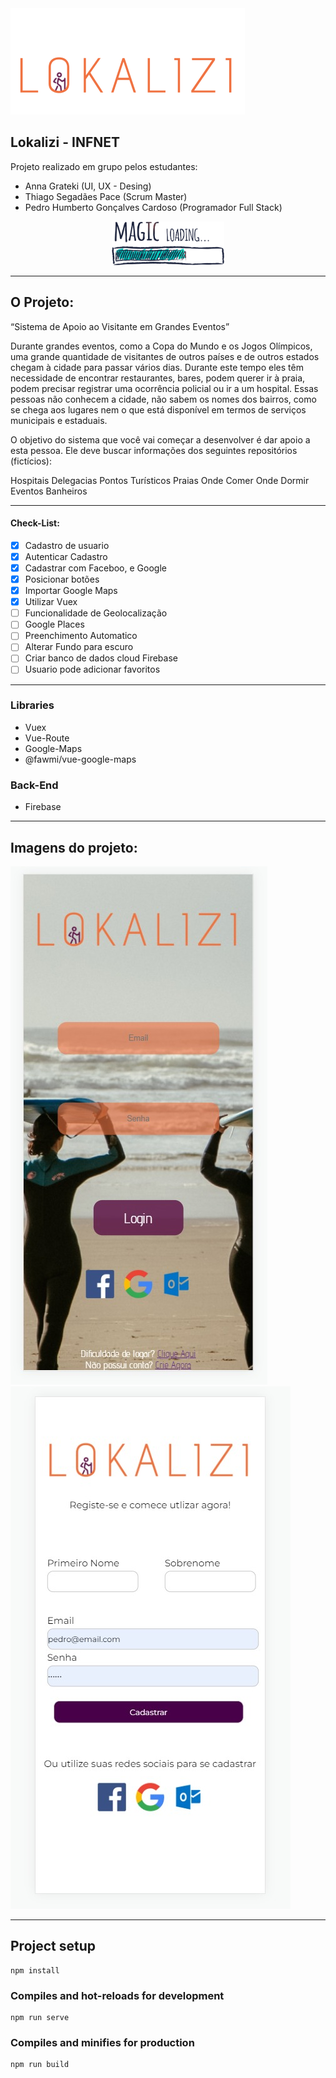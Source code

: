 <img src="./src/assets/lokalizi.png">

## Lokalizi - INFNET
Projeto realizado em grupo pelos estudantes:
* Anna Grateki (UI, UX - Desing)
* Thiago Segadães Pace (Scrum Master)
* Pedro Humberto Gonçalves Cardoso (Programador Full Stack)


<center> <img src="./img/loading.png" style="width: 180px;"> </center>

---

## O Projeto:
“Sistema de Apoio ao Visitante em Grandes Eventos”

Durante grandes eventos, como a Copa do Mundo e os Jogos Olímpicos, uma grande quantidade de visitantes de outros países e de outros estados chegam à cidade para passar vários dias. Durante este tempo eles têm necessidade de encontrar restaurantes, bares, podem querer ir à praia, podem precisar registrar uma ocorrência policial ou ir a um hospital. Essas pessoas não conhecem a cidade, não sabem os nomes dos bairros, como se chega aos lugares nem o que está disponível em termos de serviços municipais e estaduais.

O objetivo do sistema que você vai começar a desenvolver é dar apoio a esta pessoa. Ele deve buscar informações dos seguintes repositórios (fictícios):

Hospitais
Delegacias
Pontos Turísticos
Praias
Onde Comer
Onde Dormir
Eventos
Banheiros

---
#### Check-List:

- [x] Cadastro de usuario
- [x] Autenticar Cadastro
- [x] Cadastrar com Faceboo, e Google
- [x] Posicionar botões
- [x] Importar Google Maps
- [x] Utilizar Vuex
- [ ] Funcionalidade de Geolocalização
- [ ] Google Places
- [ ] Preenchimento Automatico
- [ ] Alterar Fundo para escuro
- [ ] Criar banco de dados cloud Firebase
- [ ] Usuario pode adicionar favoritos

---



### Libraries

* Vuex
* Vue-Route
* Google-Maps
* @fawmi/vue-google-maps

### Back-End
* Firebase

---

## Imagens do projeto:
<img src="./img/Login.jpeg">
<img src="./img/register.jpeg">


---


## Project setup
```
npm install
```

### Compiles and hot-reloads for development
```
npm run serve
```

### Compiles and minifies for production
```
npm run build
```

